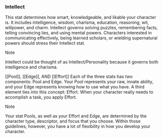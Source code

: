 ### Intellect
This stat determines how smart, knowledgeable, and likable your character is. It includes intelligence, wisdom, charisma, education, reasoning, wit, willpower, and charm. Intellect governs solving puzzles, remembering facts, telling convincing lies, and using mental powers. Characters interested in communicating effectively, being learned scholars, or wielding supernatural powers should stress their Intellect stat.

>[!note]
>Intellect could be thought of as Intellect/Personality because it governs both intelligence and charisma.

[[Pool]], [[Edge]], AND [[Effort]]
Each of the three stats has two components: Pool and Edge. Your Pool represents your raw, innate ability, and your Edge represents knowing how to use what you have. A third element ties into this concept: Effort. When your character really needs to accomplish a task, you apply Effort.
>[!note]
>Your stat Pools, as well as your Effort and Edge, are determined by the character type, descriptor, and focus that you choose. Within those guidelines, however, you have a lot of flexibility in how you develop your character.
